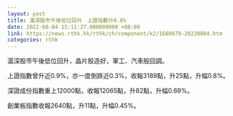 ```yaml
---
layout: post
title: 滬深股市午後低位回升　上證指數升0.8%
date: 2022-08-04 15:11:27.000000000 +08:00
link: https://news.rthk.hk/rthk/ch/component/k2/1660879-20220804.htm
categories: rthk
---
```


滬深股市午後低位回升，晶片股造好，軍工、汽車股回調。

上證指數曾升近0.9%，亦一度倒跌近0.3%，收報3189點，升25點，升幅0.8%。

深證成份指數重上12000點，收報12065點，升82點，升幅0.69%。

創業板指數收報2640點，升11點，升幅0.45%。
